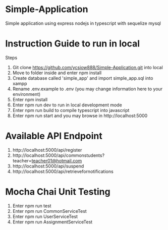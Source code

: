 # Simple-Application
Simple application using express nodejs in typescript with sequelize mysql

# Instruction Guide to run in local
Steps
1. Git clone https://github.com/ycsiow888/Simple-Application.git into local
2. Move to folder inside and enter npm install
3. Create database called 'simple_app' and import simple_app.sql into xampp
4. Rename .env.example to .env (you may change information here to your environment)
5. Enter npm install
6. Enter npm run dev to run in local development mode
7. Enter npm run build to compile typescript into javascript
8. Enter npm run start and you may browse in http://localhost:5000

# Available API Endpoint
1. http://localhost:5000/api/register
2. http://localhost:5000/api/commonstudents?teacher=teacher01@hotmail.com
3. http://localhost:5000/api/suspend
4. http://localhost:5000/api/retrievefornotifications

# Mocha Chai Unit Testing
1. Enter npm run test
2. Enter npm run CommonServiceTest
3. Enter npm run UserServiceTest
4. Enter npm run AssignmentServiceTest
